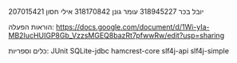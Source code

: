 יובל בכר 318945227
עומר גונן 318170842
אילי חסון 207015421

הוראות הפעלה:
https://docs.google.com/document/d/1Wi-yIa-MB2IucHUIGP8Gb_VzzsMGEQ8bazRt7pfwwRw/edit?usp=sharing

כלים וספריות:
JUnit
SQLite-jdbc
hamcrest-core
slf4j-api
slf4j-simple
